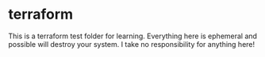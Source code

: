 # terraform

This is a terraform test folder for learning. Everything here is ephemeral and possible will destroy your system. I take no responsibility for anything here! 
